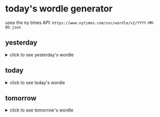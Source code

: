 # today's wordle generator

uses the ny times API: `https://www.nytimes.com/svc/wordle/v2/YYYY-MM-DD.json`

## yesterday

<details>
    <summary>click to see yesterday's wordle</summary>

    false

</details>

## today

<details>
    <summary>click to see today's wordle</summary>

    toast

</details>

## tomorrow

<details>
    <summary>click to see tomorrow's wordle</summary>

    rivet

</details>
